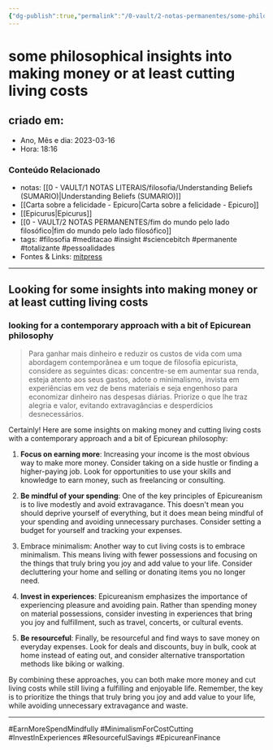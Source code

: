 ```yaml
---
{"dg-publish":true,"permalink":"/0-vault/2-notas-permanentes/some-philosophical-insights-into-making-money-or-at-least-cutting-living-costs/","title":"some philosophical insights into making money or at least cutting living costs","tags":["filosofia","meditacao","insight","sciencebitch","permanente","totalizante","pessoalidades","EarnMoreSpendMindfully","MinimalismForCostCutting","InvestInExperiences","ResourcefulSavings","EpicureanFinance"],"dgHomeLink":true,"dgShowLocalGraph":true,"dgShowFileTree":true,"dgEnableSearch":true}
---
```



# some philosophical insights into making money or at least cutting living costs

## criado em: 

- Ano, Mês e dia: 2023-03-16
- Hora: 18:16

### Conteúdo Relacionado

- notas: [[0 - VAULT/1 NOTAS LITERAIS/filosofia/Understanding Beliefs (SUMARIO)\|Understanding Beliefs (SUMARIO)]]
- [[Carta sobre a felicidade - Epicuro\|Carta sobre a felicidade - Epicuro]]
- [[Epicurus\|Epicurus]]
- [[0 - VAULT/2 NOTAS PERMANENTES/fim do mundo pelo lado filosófico\|fim do mundo pelo lado filosófico]]
- tags: #filosofia #meditacao #insight #sciencebitch #permanente #totalizante #pessoalidades 
- Fontes & Links: [mitpress](https://mitpress.mit.edu/9780262526432/understanding-beliefs/)
---

## Looking for some insights into making money or at least cutting living costs 

### looking for a contemporary approach with a bit of Epicurean philosophy

> Para ganhar mais dinheiro e reduzir os custos de vida com uma abordagem contemporânea e um toque de filosofia epicurista, considere as seguintes dicas: concentre-se em aumentar sua renda, esteja atento aos seus gastos, adote o minimalismo, invista em experiências em vez de bens materiais e seja engenhoso para economizar dinheiro nas despesas diárias. Priorize o que lhe traz alegria e valor, evitando extravagâncias e desperdícios desnecessários.

Certainly! Here are some insights on making money and cutting living costs with a contemporary approach and a bit of Epicurean philosophy:

1. **Focus on earning more**: Increasing your income is the most obvious way to make more money. Consider taking on a side hustle or finding a higher-paying job. Look for opportunities to use your skills and knowledge to earn money, such as freelancing or consulting.
    
2. **Be mindful of your spending**: One of the key principles of Epicureanism is to live modestly and avoid extravagance. This doesn't mean you should deprive yourself of everything, but it does mean being mindful of your spending and avoiding unnecessary purchases. Consider setting a budget for yourself and tracking your expenses.
    
3. Embrace minimalism: Another way to cut living costs is to embrace minimalism. This means living with fewer possessions and focusing on the things that truly bring you joy and add value to your life. Consider decluttering your home and selling or donating items you no longer need.
    
4. **Invest in experiences**: Epicureanism emphasizes the importance of experiencing pleasure and avoiding pain. Rather than spending money on material possessions, consider investing in experiences that bring you joy and fulfillment, such as travel, concerts, or cultural events.
    
5. **Be resourceful**: Finally, be resourceful and find ways to save money on everyday expenses. Look for deals and discounts, buy in bulk, cook at home instead of eating out, and consider alternative transportation methods like biking or walking.

By combining these approaches, you can both make more money and cut living costs while still living a fulfilling and enjoyable life. Remember, the key is to prioritize the things that truly bring you joy and add value to your life, while avoiding unnecessary extravagance and waste.

---

#EarnMoreSpendMindfully #MinimalismForCostCutting #InvestInExperiences #ResourcefulSavings #EpicureanFinance